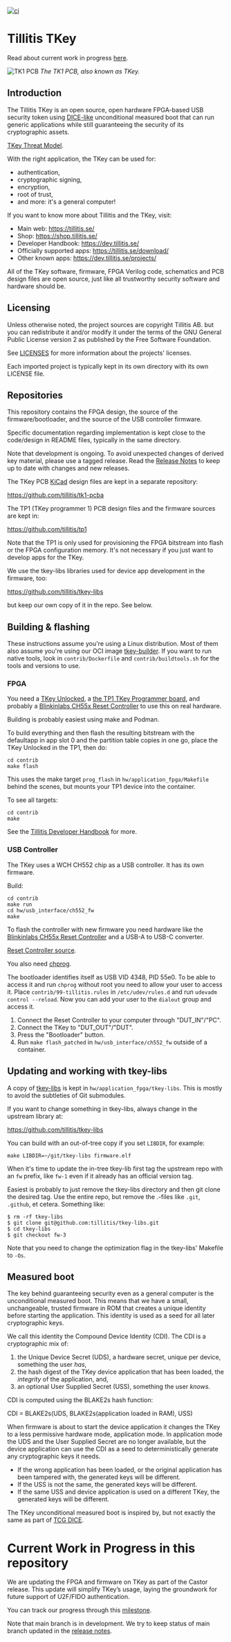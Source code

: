 [![ci](https://github.com/tillitis/tillitis-key1/actions/workflows/ci.yaml/badge.svg?branch=main&event=push)](https://github.com/tillitis/tillitis-key1/actions/workflows/ci.yaml)

# Tillitis TKey

Read about current work in progress
[here](#current-work-in-progress-in-this-repository).

![TK1 PCB](doc/images/tkey-open-lid.png) *The TK1 PCB, also known as
TKey.*

## Introduction

The Tillitis TKey is an open source, open hardware FPGA-based USB
security token using
[DICE-like](https://trustedcomputinggroup.org/work-groups/dice-architectures/)
unconditional measured boot that can run generic applications while
still guaranteeing the security of its cryptographic assets.

[TKey Threat Model](doc/threat_model/threat_model.md).

With the right application, the TKey can be used for:

- authentication,
- cryptographic signing,
- encryption,
- root of trust,
- and more: it's a general computer!

If you want to know more about Tillitis and the TKey, visit:

- Main web: <https://tillitis.se/>
- Shop: <https://shop.tillitis.se/>
- Developer Handbook: <https://dev.tillitis.se/>
- Officially supported apps: <https://tillitis.se/download/>
- Other known apps: <https://dev.tillitis.se/projects/>

All of the TKey software, firmware, FPGA Verilog code, schematics and
PCB design files are open source, just like all trustworthy security
software and hardware should be.

## Licensing

Unless otherwise noted, the project sources are copyright Tillitis AB.
but you can redistribute it and/or modify it under the terms of the
GNU General Public License version 2 as published by the Free Software
Foundation.

See [LICENSES](./LICENSES/README.md) for more information about
the projects' licenses.

Each imported project is typically kept in its own directory with its
own LICENSE file.

## Repositories

This repository contains the FPGA design, the source of the
firmware/bootloader, and the source of the USB controller firmware.

Specific documentation regarding implementation is kept close to the
code/design in README files, typically in the same directory.

Note that development is ongoing. To avoid unexpected changes of
derived key material, please use a tagged release. Read the [Release
Notes](doc/release_notes.md) to keep up to date with changes and new
releases.

The TKey PCB [KiCad](https://www.kicad.org/) design files are kept in
a separate repository:

<https://github.com/tillitis/tk1-pcba>

The TP1 (TKey programmer 1) PCB design files and the firmware sources
are kept in:

<https://github.com/tillitis/tp1>

Note that the TP1 is only used for provisioning the FPGA bitstream
into flash or the FPGA configuration memory. It's not necessary if you
just want to develop apps for the TKey.

We use the tkey-libs libraries used for device app development in the
firmware, too:

https://github.com/tillitis/tkey-libs

but keep our own copy of it in the repo. See below.

## Building & flashing

These instructions assume you're using a Linux distribution. Most of
them also assume you're using our OCI image
[tkey-builder](https://ghcr.io/tillitis/tkey-builder). If you want to
run native tools, look in `contrib/Dockerfile` and
`contrib/buildtools.sh` for the tools and versions to use.

### FPGA

You need a [TKey
Unlocked](https://shop.tillitis.se/products/tkey-not-provisioned), a
[the TP1 TKey Programmer
board](https://shop.tillitis.se/products/tkey-dev-kit), and probably a
[Blinkinlabs CH55x Reset
Controller](https://shop-nl.blinkinlabs.com/products/ch55x-reset-controller)
to use this on real hardware.

Building is probably easiest using make and Podman.

To build everything and then flash the resulting bitstream with the
defaultapp in app slot 0 and the partition table copies in one go,
place the TKey Unlocked in the TP1, then do:

```
cd contrib
make flash
```

This uses the make target `prog_flash` in
`hw/application_fpga/Makefile` behind the scenes, but mounts your TP1
device into the container.

To see all targets:

```
cd contrib
make
```

See the [Tillitis Developer Handbook](https://dev.tillitis.se) for
more.

### USB Controller

The TKey uses a WCH CH552 chip as a USB controller. It has its own
firmware.

Build:

```
cd contrib
make run
cd hw/usb_interface/ch552_fw
make
```

To flash the controller with new firmware you need hardware like the
[Blinkinlabs CH55x Reset
Controller](https://shop-nl.blinkinlabs.com/products/ch55x-reset-controller)
and a USB-A to USB-C converter.

[Reset Controller source](https://github.com/Blinkinlabs/ch55x_programmer).

You also need [chprog](https://github.com/ole00/chprog).

The bootloader identifies itself as USB VID 4348, PID 55e0. To be able
to access it and run `chprog` without root you need to allow your user
to access it. Place `contrib/99-tillitis.rules` in `/etc/udev/rules.d`
and run `udevadm control --reload`. Now you can add your user to the
`dialout` group and access it.

1. Connect the Reset Controller to your computer through "DUT\_IN"/"PC".
2. Connect the TKey to "DUT\_OUT"/"DUT".
3. Press the "Bootloader" button.
4. Run `make flash_patched` in `hw/usb_interface/ch552_fw` outside of
   a container.

## Updating and working with tkey-libs

A copy of [tkey-libs](https://github.com/tillitis/tkey-libs) is kept
in `hw/application_fpga/tkey-libs`. This is mostly to avoid the
subtleties of Git submodules.

If you want to change something in tkey-libs, always change in the
upstream library at:

https://github.com/tillitis/tkey-libs

You can build with an out-of-tree copy if you set `LIBDIR`, for
example:

```
make LIBDIR=~/git/tkey-libs firmware.elf
```

When it's time to update the in-tree tkey-lib first tag the upstream
repo with an `fw` prefix, like `fw-1` even if it already has an
official version tag.

Easiest is probably to just remove the tkey-libs directory and then
git clone the desired tag. Use the entire repo, but remove the .-files
like `.git`, `.github`, et cetera. Something like:

```
$ rm -rf tkey-libs
$ git clone git@github.com:tillitis/tkey-libs.git
$ cd tkey-libs
$ git checkout fw-3
```

Note that you need to change the optimization flag in the tkey-libs'
Makefile to `-Os`.

## Measured boot

The key behind guaranteeing security even as a general computer is the
unconditional measured boot. This means that we have a small,
unchangeable, trusted firmware in ROM that creates a unique identity
before starting the application. This identity is used as a seed for
all later cryptographic keys.

We call this identity the Compound Device Identity (CDI). The CDI is a
cryptographic mix of:

1. the Unique Device Secret (UDS), a hardware secret, unique per
   device, something the user *has*,
2. the hash digest of the TKey device application that has been
  loaded, the *integrity* of the application, and,
3. an optional User Supplied Secret (USS), something the user *knows*.

CDI is computed using the BLAKE2s hash function:

CDI = BLAKE2s(UDS, BLAKE2s(application loaded in RAM), USS)

When firmware is about to start the device application it changes the
TKey to a less permissive hardware mode, application mode. In
application mode the UDS and the User Supplied Secret are no longer
available, but the device application can use the CDI as a seed to
deterministically generate any cryptographic keys it needs.

- If the wrong application has been loaded, or the original
  application has been tampered with, the generated keys will be
  different.
- If the USS is not the same, the generated keys will be different.
- If the same USS and device application is used on a different TKey,
  the generated keys will be different.

The TKey unconditional measured boot is inspired by, but not exactly
the same as part of [TCG
DICE](https://trustedcomputinggroup.org/work-groups/dice-architectures/).

# Current Work in Progress in this repository

We are updating the FPGA and firmware on TKey as part of the Castor
release. This update will simplify TKey’s usage, laying the groundwork
for future support of U2F/FIDO authentication.

You can track our progress through this
[milestone](https://github.com/tillitis/tillitis-key1/milestone/1).

Note that main branch is in development. We try to keep status of main
branch updated in the [release notes](/doc/release_notes.md#upcoming-release-castor).
